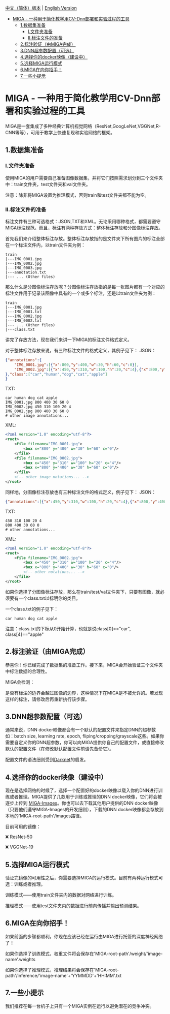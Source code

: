[中文（简体）版本](https://github.com/KarKLi/MIGA/blob/master/readme_zh-CN.md) | [English Version](https://github.com/KarKLi/MIGA/blob/master/readme_en-US.md)
* [MIGA \-  一种用于简化教学用CV\-Dnn部署和实验过程的工具](#miga----一种用于简化教学用cv-dnn部署和实验过程的工具)
  * [1\.数据集准备](#1数据集准备)
    * [I\.文件夹准备](#i文件夹准备)
    * [II\.标注文件的准备](#ii标注文件的准备)
  * [2\.标注验证（由MIGA完成）](#2标注验证由miga完成)
  * [3\.DNN超参数配置（可选）](#3dnn超参数配置可选)
  * [4\.选择你的docker映像（建设中）](#4选择你的docker映像建设中)
  * [5\.选择MIGA运行模式](#5选择miga运行模式)
  * [6\.MIGA在向你招手！](#6miga在向你招手)
  * [7\.一些小提示](#7一些小提示)
# MIGA -  一种用于简化教学用CV-Dnn部署和实验过程的工具
MIGA是一套集成了多种经典计算机视觉网络（ResNet,GoogLeNet,VGGNet,R-CNN等等），可用于教学上快速复现和实验网络的框架。
## 1.数据集准备
### I.文件夹准备
使用MIGA的用户需要自己准备图像数据集，并将它们按照需求划分到三个文件夹中：train文件夹，test文件夹和val文件夹。

注意：除非将MIGA设置为推理模式，否则train和test文件夹都不能为空。

### II.标注文件的准备
标注文件有三种可选格式：JSON,TXT和XML。无论采用哪种格式，都需要遵守MIGA标注规范。而且，标注有两种存放方式：整体标注存放和分图像标注存放。

首先我们来介绍整体标注存放。整体标注存放指的是文件夹下所有图片的标注全部在一个标注文件内，以train文件夹为例：
```
train
|---IMG_0001.jpg
|---IMG_0002.jpg
|---IMG_0003.jpg
|---annotation.txt
|--- ... (Other files)
```

那么什么是分图像标注存放呢？分图像标注存放指的是每一张图片都有一个对应的标注文件用于记录该图像中具有的一个或多个标注，还是以train文件夹为例：
```
train
|---IMG_0001.jpg
|---IMG_0001.txt
|---IMG_0002.jpg
|---IMG_0002.txt
|--- ... (Other files)
|---class.txt
```

讲完了存放方法，现在我们来讲一下MIGA的标注文件格式定义。

对于整体标注存放来说，有三种标注文件的格式定义，其例子见下：
JSON：
```json
{"annotations":{
    "IMG_0001.jpg":[{"x":800,"y":400,"w":30,"h":60,"c":0}],
    "IMG_0002.jpg":[{"x":450,"y":310,"w":100,"h":20,"c":4},{"x":800,"y":400,"w":30,"h":60,"c":0}]
},"class":["car","human","dog","cat","apple"]
}
```

TXT:
```plain
car human dog cat apple
IMG_0001.jpg 800 400 30 60 0
IMG_0002.jpg 450 310 100 20 4
IMG_0002.jpg 800 400 30 60 0
# other image annotations...
```

XML:
```xml
<?xml version="1.0" encoding="utf-8"?>
<root>
    <file filename="IMG_0001.jpg">
        <box x="800" y="400" w="30" h="60" c="0"/>
    </file>
    <file filename="IMG_0002.jpg">
        <box x="450" y="310" w="100" h="20" c="4"/>
        <box x="800" y="400" w="30" h="60" c="0"/>
    </file>
    <!-- other image notations... -->
</root>
```

同样地，分图像标注存放也有三种标注文件的格式定义，例子见下：
JSON：
```json
{"annotations":[{"x":450,"y":310,"w":100,"h":20,"c":4},{"x":800,"y":400,"w":30,"h":60,"c":0}]}
```

TXT:
```plain
450 310 100 20 4
800 400 30 60 0
# other annotations...
```

XML:
```xml
<?xml version="1.0" encoding="utf-8"?>
<root>
    <file filename="IMG_0002.jpg">
        <box x="450" y="310" w="100" h="20" c="4"/>
        <box x="800" y="400" w="30" h="60" c="0"/>
        <!-- other notations... -->
    </file>
</root>
```

如果你选择了分图像标注存放，那么在train/test/val文件夹下，只要有图像，就必须要有一个class.txt以标明你的类目。

一个class.txt的例子见下：
```plain
car human dog cat apple
```

注意：class.txt的下标从0开始计算，也就是说class[0]=="car", class[4]=="apple"

## 2.标注验证（由MIGA完成）
恭喜你！你已经完成了数据集的准备工作。接下来，MIGA会开始验证三个文件夹中标注数据的合理性。

MIGA会检测：

是否有标注的边界会越过图像的边界，这种情况下在MIGA是不被允许的。若发现这样的标注，请修改后再重新执行该步骤。

## 3.DNN超参数配置（可选）
通常来说，DNN docker映像都会有一个默认的配置文件来指定DNN的超参数如：batch size, learning rate, epoch, fliping/cropping/grayscale这些。如果你需要自定义你的DNN超参数，你可以向MIGA提供你自己的配置文件，或直接修改默认的配置文件（在修改默认配置文件前请先备份它）。

配置文件的语法细则受到[Darknet](https://github.com/AlexeyAB/darknet)的启发。

## 4.选择你的docker映像（建设中）
现在是选择网络的时候了，选择一个配置好的docker映像以载入你的DNN进行训练或者推理。MIGA提供了几款用于训练或推理的DNN docker映像，它们将会被逐步上传到 [MIGA-Images](https://github.com/KarKLi/MIGA-Images)。你也可以去下载其他用户提供的DNN docker映像（只要他们遵守MIGA-Images的开发细则），下载的DNN docker映像都会存放到本地的'MIGA-root-path'/images路径。

目前可用的镜像：

❌ ResNet-50

❌ VGGNet-19

## 5.选择MIGA运行模式
验证完镜像的可用性之后，你需要选择MIGA的运行模式。目前有两种运行模式可选：训练或者推理。

训练模式——使用train文件夹内的数据对网络进行训练。

推理模式——使用test文件夹内的数据进行前向传播并输出预测结果。

## 6.MIGA在向你招手！
如果前面的步骤都顺利，你现在应该已经在运行由MIGA进行托管的深度神经网络了！

如果你选择了训练模式，权重文件将会保存在'MIGA-root-path'/weight/'image-name'.weights

如果你选择了推理模式，推理结果将会保存在'MIGA-root-path'/inference/'image-name'+'YYMMDD'+'HH:MM'.txt

## 7.一些小提示
我们推荐在每一台机子上只有一个MIGA实例在运行以避免潜在的竞争冲突。